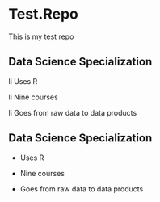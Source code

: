 # Test.Repo
This is my test repo

## Data Science Specialization

li Uses R

li Nine courses

li Goes from raw data to data products

## Data Science Specialization

* Uses R

* Nine courses

* Goes from raw data to data products
